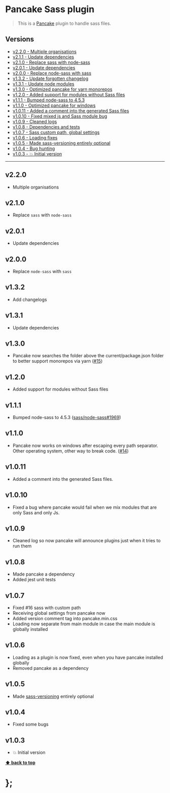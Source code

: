 Pancake Sass plugin
===================

> This is a [Pancake](https://github.com/govau/pancake) plugin to handle sass files.


## Versions

* [v2.2.0  - Multiple organisations](v220)
* [v2.1.1  - Update dependencies](v211)
* [v2.1.0  - Replace sass with node-sass](v210)
* [v2.0.1  - Update dependencies](v201)
* [v2.0.0  - Replace node-sass with sass](v200)
* [v1.3.2  - Update forgotten changelog](v132)
* [v1.3.1  - Update node modules](v131)
* [v1.3.0  - Optimized pancake for yarn monorepos](v130)
* [v1.2.0  - Added support for modules without Sass files](v120)
* [v1.1.1  - Bumped node-sass to 4.5.3](v111)
* [v1.1.0  - Optimized pancake for windows](v110)
* [v1.0.11 - Added a comment into the generated Sass files](v1011)
* [v1.0.10 - Fixed mixed js and Sass module bug](v1010)
* [v1.0.9  - Cleaned logs](v109)
* [v1.0.8  - Dependencies and tests](v108)
* [v1.0.7  - Sass custom path, global settings](v107)
* [v1.0.6  - Loading fixes](v106)
* [v1.0.5  - Made sass-versioning entirely optional](v105)
* [v1.0.4  - Bug hunting](v104)
* [v1.0.3  - 💥 Initial version](v103)


----------------------------------------------------------------------------------------------------------------------------------------------------------------

## v2.2.0

- Multiple organisations


## v2.1.0

- Replace `sass` with `node-sass`


## v2.0.1

- Update dependencies


## v2.0.0

- Replace `node-sass` with `sass`


## v1.3.2

- Add changelogs


## v1.3.1

- Update dependencies


## v1.3.0

- Pancake now searches the folder above the current/package.json folder to better support monorepos via yarn
	([#15](https://github.com/govau/pancake/issues/15))


## v1.2.0

- Added support for modules without Sass files


## v1.1.1

- Bumped node-sass to 4.5.3
	([sass/node-sass#1969](https://github.com/sass/node-sass/pull/1969))


## v1.1.0

- Pancake now works on windows after escaping every path separator. Other operating system, other way to break code.
	([#14](https://github.com/govau/pancake/issues/14))


## v1.0.11

- Added a comment into the generated Sass files.


## v1.0.10

- Fixed a bug where pancake would fail when we mix modules that are only Sass and only Js.


## v1.0.9

- Cleaned log so now pancake will announce plugins just when it tries to run them


## v1.0.8

- Made pancake a dependency
- Added jest unit tests


## v1.0.7

- Fixed #16 sass with custom path
- Receiving global settings from pancake now
- Added version comment tag into pancake.min.css
- Loading now separate from main module in case the main module is globally installed


## v1.0.6

- Loading as a plugin is now fixed, even when you have pancake installed globally
- Removed pancake as a dependency


## v1.0.5

- Made [sass-versioning](https://github.com/dominikwilkowski/sass-versioning) entirely optional


## v1.0.4

- Fixed some bugs


## v1.0.3

- 💥 Initial version


**[⬆ back to top](#contents)**


# };
